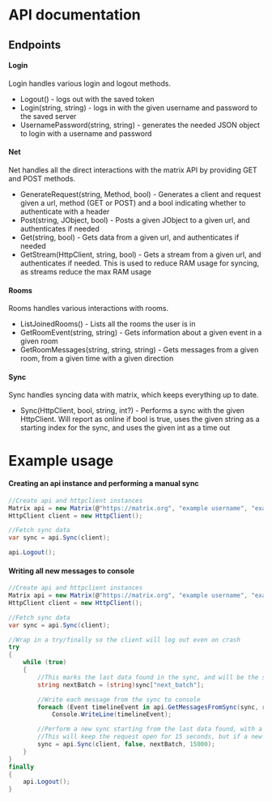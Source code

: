 # API documentation
## Endpoints
#### Login
Login handles various login and logout methods.
* Logout() - logs out with the saved token
* Login(string, string) - logs in with the given username and password to the saved server
* UsernamePassword(string, string) - generates the needed JSON object to login with a username and password

#### Net
Net handles all the direct interactions with the matrix API by providing GET and POST methods.
* GenerateRequest(string, Method, bool) - Generates a client and request given a url, method (GET or POST) and a bool indicating whether to authenticate with a header
* Post(string, JObject, bool) - Posts a given JObject to a given url, and authenticates if needed
* Get(string, bool) - Gets data from a given url, and authenticates if needed
* GetStream(HttpClient, string, bool) - Gets a stream from a given url, and authenticates if needed. This is used to reduce RAM usage for syncing, as streams reduce the max RAM usage

#### Rooms
Rooms handles various interactions with rooms.
* ListJoinedRooms() - Lists all the rooms the user is in
* GetRoomEvent(string, string) - Gets information about a given event in a given room
* GetRoomMessages(string, string, string) - Gets messages from a given room, from a given time with a given direction

#### Sync
Sync handles syncing data with matrix, which keeps everything up to date.
* Sync(HttpClient, bool, string, int?) - Performs a sync with the given HttpClient. Will report as online if bool is true, uses the given string as a starting index for the sync, and uses the given int as a time out

# Example usage
#### Creating an api instance and performing a manual sync
```csharp
//Create api and httpclient instances
Matrix api = new Matrix(@"https://matrix.org", "example username", "example password");
HttpClient client = new HttpClient();

//Fetch sync data
var sync = api.Sync(client);

api.Logout();
```

#### Writing all new messages to console
```csharp
//Create api and httpclient instances
Matrix api = new Matrix(@"https://matrix.org", "example username", "example password");
HttpClient client = new HttpClient();

//Fetch sync data
var sync = api.Sync(client);

//Wrap in a try/finally so the client will log out even on crash
try 
{
    while (true) 
    {
        //This marks the last data found in the sync, and will be the starting point for the next sync
        string nextBatch = (string)sync["next_batch"];

        //Write each message from the sync to console
        foreach (Event timelineEvent in api.GetMessagesFromSync(sync, roomId))
            Console.WriteLine(timelineEvent);

        //Perform a new sync starting from the last data found, with a timeout of 15 seconds
        //This will keep the request open for 15 seconds, but if a new messages is sent before then it will return early
        sync = api.Sync(client, false, nextBatch, 15000);
    }
}
finally 
{
    api.Logout();
}
```